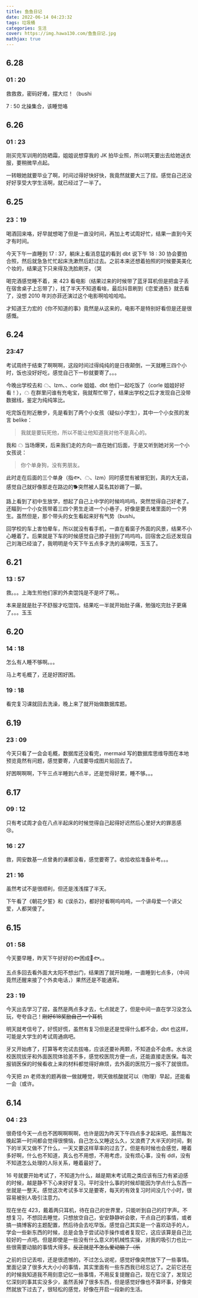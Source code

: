 ```yaml
---
title: 鱼鱼日记
date: 2022-06-14 04:23:32
tags: 垃圾桶
categories: 生活
cover: https://img.hawa130.com/鱼鱼日记.jpg
mathjax: true
---
```


## 6.28

### 01 : 20

救救救，密码好难，摆大烂！（bushi

7 : 50 北操集合，该睡觉咯

## 6.26

### 01 : 23

刚买完军训用的防晒霜，姐姐说想穿我的 JK 拍毕业照，所以明天要出去给她送衣服，要稍微早点起。

一转眼她就要毕业了啊，时间过得好快好快，我竟然就要大三了捏。感觉自己还没好好享受大学生活啊，就已经过了一半了。

## 6.25

### 23：19

喝酒回来咯，好早就想喝了但是一直没时间，再加上考试周好忙，结果一直到今天才有时间。

今天下午一直睡到 17 : 37，躺床上看消息猛的看到 dbt 说下午 18 : 30 协会要拍合照，然后就急急忙忙起床洗漱然后赶过去。之前本来还想着拍照的时候要美美化个妆的，结果这下只来得及洗脸刷牙。（哭

喝完酒感觉睡不着，来 423 看电影（结果过来的时候带了蓝牙耳机但是把盒子丢在宿舍桌子上忘带了），找了半天不知道看啥，最后抖音刷到《恋爱通告》就去看了，没想 2010 年刘亦菲还演过这个电影啊哈哈哈哈。

才知道王力宏的《你不知道的事》竟然是从这来的，电影不是特别好看但是还是很感慨。

## 6.24

### 23:47

考试周终于结束了啊啊啊，这段时间过得纯纯的是日夜颠倒，一天就睡三四个小时，饭也没好好吃，感觉自己下一秒就要寄了。。。

今晚出学校去和 ☁、lzm、、corle 姐姐、dbt 他们一起吃饭了（corle 姐姐好好看！），☁ 在群里问谁有充电宝，我就帮忙带了，结果出学校之后才发现自己没带数据线，鉴定为纯纯笨比。

吃完饭在附近散步，先是看到了两个小女孩（疑似小学生），其中一个小女孩的发言 belike：

> 我就是要玩死他，所以不能让他知道我对他不是真心的。

我和 ☁ 当场爆笑，后来我们走的方向一直在她们后面，于是又听到她对另一个小女孩说：

> 你个单身狗，没有男朋友。

此时走在后面的三个单身（指🐟、☁、lzm）同时感觉有被冒犯到，真的大无语，感觉自己就好像那走在路边的🐕突然被人莫名其妙踢了一脚。

路上看到了初中生放学，想起了自己上中学的时候呜呜呜，突然觉得自己好老了。还瞄到一个小女孩带着三四个男生走进一个小巷子，好像是要去堵里面的一个男生。虽然但是，那个带头的女生看起来好有气势（bushi。

回学校的车上害怕晕车，所以就没有看手机，一直在看窗子外面的风景，结果不小心睡着了。后果就是下车的时候感觉自己脖子扭到了呜呜呜，回宿舍之后还发现自己刘海已经油了，我明明是今天下午五点多才洗的澡啊喂，玉玉了。

## 6.21

### 13 : 57

救。。。上海生煎他们家的外卖馄饨是不是坏了啊。。

本来是就是肚子不舒服才吃馄饨，结果吃一半就开始肚子痛，勉强吃完肚子更痛了。。。玉玉

## 6.20

### 14 : 18

怎么有人睡不够啊。。。

马上考毛概了，还是好困好困。

### 19 : 18

看完复习课就回去洗澡，晚上来了就开始做数据库题。

## 6.19

### 23 : 09

今天只看了一会会毛概，数据库还没看完，mermaid 写的数据库思维导图在本地预览竟然有问题，感觉要寄，八成要导成图片贴回去了。

好困啊啊啊，下午三点半睡到六点半，还是觉得好累，睡不够。。。

## 6.17

### 09 : 12

只有考试周才会在八点半起床的时候觉得自己起得好迟然后心里好大的罪恶感😢。

### 16 : 27

救，网安数基一点曾勇的课都没看，感觉要寄了。收拾收拾准备补考。。。

### 21 : 16

虽然考试不是很顺利，但还是浅浅摆了半天。

下午看了《朝花夕誓》和《误杀2》，都好好看啊呜呜呜，一个讲母爱一个讲父爱，人都哭傻了。

## 6.15

### 01 : 58

今天要早睡，昨天下午好好的🐟困成🐶🐟。。

五点多回去看外面大太阳不想出门，结果困了就开始睡，一直睡到七点多，（中间竟然还醒来接了个外卖电话，）果然还是不能通宵。

### 23 : 19

今天出去学习了捏，虽然是两点多才去，七点就走了，但是中间一直在学习没怎么玩，夸夸自己！~~刚好618奖励自己一个耳机~~

明天就考信号了，好慌好慌，虽然有复习但是还是觉得什么都不会，dbt 也这样，可能是大学生的考试周通病吧。

牙又开始疼了，打算等考完试去拔咯，应该还要补两颗，不知道会不会疼。水水说校医院拔牙和外面医院体验差不多，感觉校医院方便一点，还能直接走医保。每次报销医保的时候看收上来的材料都觉得好麻烦，去外面的医院万一报不了就很烦。

今天把 zn 老师发的题再做一做就睡觉，明天做核酸就可以（物理）早起，还能看一会（或许。

## 6.14

### 04 : 23

很奇怪今天一点也不困啊啊啊啊，也许是因为昨天下午四点多才起床吧。虽然每次晚起第一时间都会觉得很懊恼，自己怎么又睡这么久，又浪费了大半天的时间，剩下的半天又做不了什么，一天又要这样草率的过去了。但是有时候也会感觉，睡着多好啊，什么也不知道，真么也不用想，不用考虑，没有烦心事，没有 ddl，没有不知道怎么处理的人际关系，睡着最好了。

16 号就要开始考试了，不知道为什么，越是期末考试周之类应该有压力有紧迫感的时候，越是静不下心来好好复习。平时没什么事的时候却能因为学点什么东西一坐就是一整天。感觉这次考试多半又是要寄，每天的有效复习时间没几个小时，很容易被别人吸引注意力。

现在坐在 423，戴着两只耳机，待在自己的世界里，只能听到自己的打字声。不想复习，不想回去睡觉，只想放空自己，安安静静听会歌，干点自己的事情，或者搞一搞博客的主题配置，然后待会去吃早饭。感觉自己其实是一个喜欢动手的人，学会一些新东西的时候，总是会急于尝试动手操作或者复现它，这应该算是自己比较好的一点吧。但是即使是一些没有什么意义的机械性实操，对我的吸引力也比一些很需要动脑的事情大得多。~~反正就是不怎么爱动脑子（乐~~

之前的日记丢啦，还是很遗憾的，不过怎么说呢，感觉好像突然放下了一些事情。里面记录了很多大大小小的事情，其实里面有一些东西我已经忘记了。之前它还在的时候我知道我不用刻意记忆一些事情，不用反复提醒自己，现在它没了，发现记忆深刻的事其实没多少，虽然丢掉了很多东西，但是感觉好像也不算坏事，好像突然就放下过去了，很轻松的感觉，好像在开启一段新的生活。